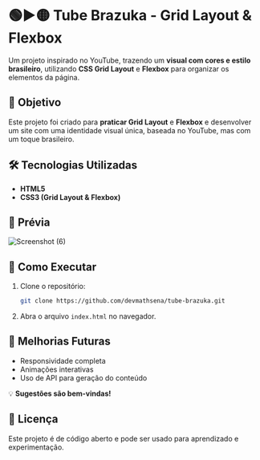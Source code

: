 # 🟢▶️🟡 Tube Brazuka - Grid Layout & Flexbox

Um projeto inspirado no YouTube, trazendo um **visual com cores e estilo brasileiro**, utilizando **CSS Grid Layout** e **Flexbox** para organizar os elementos da página.  

## 🎯 Objetivo  
Este projeto foi criado para **praticar Grid Layout** e **Flexbox** e desenvolver um site com uma identidade visual única, baseada no YouTube, mas com um toque brasileiro.  

## 🛠️ Tecnologias Utilizadas  
- **HTML5**  
- **CSS3 (Grid Layout & Flexbox)**  

## 📸 Prévia  
![Screenshot (6)](https://github.com/user-attachments/assets/3a1a5ba9-4a93-4c2e-9ffa-97fc5cb15042)


## 🚀 Como Executar  
1. Clone o repositório:  
   ```sh
   git clone https://github.com/devmathsena/tube-brazuka.git
   ```
2. Abra o arquivo `index.html` no navegador.  

## 🔄 Melhorias Futuras  
- Responsividade completa  
- Animações interativas  
- Uso de API para geração do conteúdo

💡 **Sugestões são bem-vindas!**  

## 📜 Licença  
Este projeto é de código aberto e pode ser usado para aprendizado e experimentação.  
